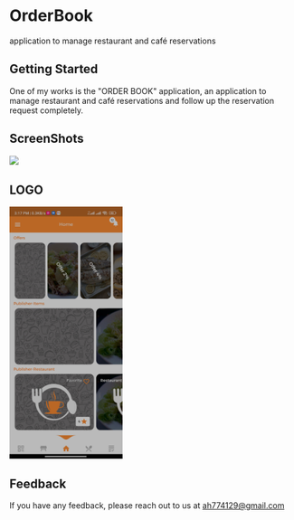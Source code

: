 # OrderBook

application to manage restaurant and café reservations

## Getting Started

One of my works is the "ORDER BOOK" application, an application to manage restaurant and café reservations and follow up the reservation request completely.

## ScreenShots
<div>
<img src='https://github.com/0Ahmad0/Order_Book/blob/master/screenshots/Screenshot_2022-08-14-15-17-20-977.jpg' width="200px">
</div>

## LOGO
<img src='https://github.com/0Ahmad0/Order_Book/blob/master/screenshots/Screenshot_2022-08-14-15-17-20-977_com.example.orderbook.jpg' width="200px">

## Feedback

If you have any feedback, please reach out to us at ah774129@gmail.com
